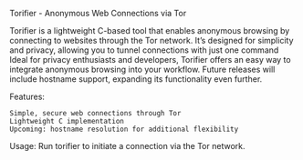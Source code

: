 Torifier - Anonymous Web Connections via Tor

Torifier is a lightweight C-based tool that enables anonymous browsing by connecting to websites through the Tor network. It’s designed for simplicity and privacy, allowing you to tunnel connections with just one command
Ideal for privacy enthusiasts and developers, Torifier offers an easy way to integrate anonymous browsing into your workflow. Future releases will include hostname support, expanding its functionality even further.

Features:

    Simple, secure web connections through Tor
    Lightweight C implementation
    Upcoming: hostname resolution for additional flexibility

Usage:
Run torifier <host> to initiate a connection via the Tor network.
